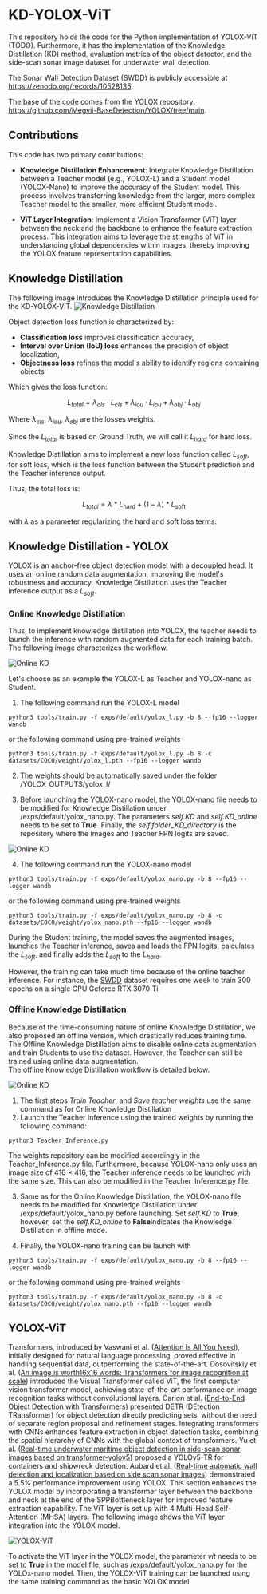 # KD-YOLOX-ViT
This repository holds the code for the Python implementation of YOLOX-ViT (TODO). Furthermore, it has the implementation of the Knowledge Distillation (KD) method, evaluation metrics of the object detector, and the side-scan sonar image dataset for underwater wall detection.

The Sonar Wall Detection Dataset (SWDD) is publicly accessible at https://zenodo.org/records/10528135.

The base of the code comes from the YOLOX repository: https://github.com/Megvii-BaseDetection/YOLOX/tree/main.

## Contributions

This code has two primary contributions:

- **Knowledge Distillation Enhancement**: Integrate Knowledge Distillation between a Teacher model (e.g., YOLOX-L) and a Student model (YOLOX-Nano) to improve the accuracy of the Student model. This process involves transferring knowledge from the larger, more complex Teacher model to the smaller, more efficient Student model.

- **ViT Layer Integration**: Implement a Vision Transformer (ViT) layer between the neck and the backbone to enhance the feature extraction process. This integration aims to leverage the strengths of ViT in understanding global dependencies within images, thereby improving the YOLOX feature representation capabilities.
  



## Knowledge Distillation
The following image introduces the Knowledge Distillation principle used for the KD-YOLOX-ViT.
![Knowledge Distillation](images/KD-github.png "Knowledge Distillation")

Object detection loss function is characterized by:
- **Classification loss** improves classification accuracy, 
- **Interval over Union (IoU) loss** enhances the precision of object localization,
- **Objectness loss** refines the model's ability to identify regions containing objects

Which gives the loss function: 

$$L_{total} = \lambda_{cls} \cdot L_{cls} + \lambda_{iou} \cdot L_{iou} + \lambda_{obj} \cdot L_{obj}$$

Where $\lambda_{cls}$, $\lambda_{iou}$, $\lambda_{obj}$ are the losses weights.


Since the $L_{total}$ is based on Ground Truth, we will call it $L_{hard}$ for hard loss.

Knowledge Distillation aims to implement a new loss function called $L_{soft}$, for soft loss, which is the loss function between the Student prediction and the Teacher inference output.

Thus, the total loss is:

$$L_{total} = \lambda * L_{\text{hard}} + (1 - \lambda) * L_{\text{soft}}$$ 

with $\lambda$ as a parameter regularizing the hard and soft loss terms.

## Knowledge Distillation - YOLOX
YOLOX is an anchor-free object detection model with a decoupled head. It uses an online random data augmentation, improving the model's robustness and accuracy.
Knowledge Distillation uses the Teacher inference output as a $L_{soft}$.
### Online Knowledge Distillation
Thus, to implement knowledge distillation into YOLOX, the teacher needs to launch the inference with random augmented data for each training batch. The following image characterizes the workflow.   

![Online KD](images/Online-KD.png "Online KD")

Let's choose as an example the YOLOX-L as Teacher and YOLOX-nano as Student.

1. The following command run the YOLOX-L model
```shell
python3 tools/train.py -f exps/default/yolox_l.py -b 8 --fp16 --logger wandb
```
or the following command using pre-trained weights 
```shell
python3 tools/train.py -f exps/default/yolox_l.py -b 8 -c datasets/COCO/weight/yolox_l.pth --fp16 --logger wandb
```

2. The weights should be automatically saved under the folder /YOLOX_OUTPUTS/yolox_l/

3. Before launching the YOLOX-nano model, the YOLOX-nano file needs to be modified for Knowledge Distillation under /exps/default/yolox_nano.py. The parameters *self.KD* and *self.KD\_online* needs to be set to **True**. Finally, the *self.folder_KD_directory* is the repository where the images and Teacher FPN logits are saved.  

![Online KD](images/Online-KD-Code.png "Online KD")

4. The following command run the YOLOX-nano model
```shell
python3 tools/train.py -f exps/default/yolox_nano.py -b 8 --fp16 --logger wandb
```
or the following command using pre-trained weights 
```shell
python3 tools/train.py -f exps/default/yolox_nano.py -b 8 -c datasets/COCO/weight/yolox_nano.pth --fp16 --logger wandb
```

During the Student training, the model saves the augmented images, launches the Teacher inference, saves and loads the FPN logits, calculates the $L_{soft}$, and finally adds the $L_{soft}$ to the $L_{hard}$. 

However, the training can take much time because of the online teacher inference. For instance, the [SWDD](https://zenodo.org/records/10528135) dataset requires one week to train 300 epochs on a single GPU Geforce RTX 3070 Ti.  

### Offline Knowledge Distillation
Because of the time-consuming nature of online Knowledge Distillation, we also proposed an offline version, which drastically reduces training time. The Offline Knowledge Distillation aims to disable online data augmentation and train Students to use the dataset. However, the Teacher can still be trained using online data augmentation.    
The offline Knowledge Distillation workflow is detailed below.

![Online KD](images/Offline-KD.png "Online KD")
1. The first steps *Train Teacher*, and *Save teacher weights* use the same command as for Online Knowledge Distillation
2. Launch the Teacher Inference using the trained weights by running the following command:
```shell
python3 Teacher_Inference.py
```
The weights repository can be modified accordingly in the Teacher_Inference.py file. Furthermore, because YOLOX-nano only uses an image size of 416 $\times$ 416, the Teacher inference needs to be launched with the same size. This can also be modified in the Teacher_Inference.py file.

3. Same as for the Online Knowledge Distillation, the YOLOX-nano file needs to be modified for Knowledge Distillation under /exps/default/yolox_nano.py before launching. Set *self.KD* to **True**, however, set the *self.KD\_online* to **False**indicates the Knowledge Distillation in offline mode.   

4. Finally, the YOLOX-nano training can be launch with 
```shell
python3 tools/train.py -f exps/default/yolox_nano.py -b 8 --fp16 --logger wandb
```
or the following command using pre-trained weights 
```shell
python3 tools/train.py -f exps/default/yolox_nano.py -b 8 -c datasets/COCO/weight/yolox_nano.pth --fp16 --logger wandb
```

## YOLOX-ViT
Transformers, introduced by Vaswani et al. ([Attention Is All You Need](https://proceedings.neurips.cc/paper_files/paper/2017/file/3f5ee243547dee91fbd053c1c4a845aa-Paper.pdf)), initially designed for natural language processing, proved effective in handling sequential data, outperforming the state-of-the-art. Dosovitskiy et al. ([An image is worth16x16 words: Transformers for image recognition at scale](https://api.semanticscholar.org/CorpusID:225039882)) introduced the Visual Transformer called ViT, the first computer vision transformer model, achieving state-of-the-art performance on image recognition tasks without convolutional
layers. Carion et al. ([End-to-End Object Detection with Transformers](https://link.springer.com/chapter/10.1007/978-3-030-58452-8_13)) presented DETR (DEtection TRansformer) for object detection directly predicting sets, without the need of separate region proposal and refinement stages. Integrating transformers with CNNs enhances feature extraction in object detection tasks, combining the spatial hierarchy of CNNs with the global context of transformers. Yu et al. ([Real-time underwater maritime object detection in side-scan sonar images based on transformer-yolov5](https://www.mdpi.com/2072-4292/13/18/3555)) proposed a YOLOv5-TR for containers and shipwreck detection. Aubard et al. ([Real-time automatic wall detection and localization based on side scan sonar images](https://ieeexplore.ieee.org/document/9965813)) demonstrated a 5.5% performance improvement using YOLOX. This section enhances the YOLOX model by incorporating a transformer layer between the backbone and neck at the end of the SPPBottleneck layer for improved feature extraction capability. The ViT layer is set up with 4 Multi-Head Self-Attention (MHSA) layers. The following image shows the ViT layer integration into the YOLOX model.

![YOLOX-ViT](images/YoloX-ViT-Model.png "YOLOX-ViT")

To activate the ViT layer in the YOLOX model, the parameter *vit* needs to be set to **True** in the model file, such as /exps/default/yolox_nano.py for the YOLOx-nano model. Then, the YOLOX-ViT training can be launched using the same training command as the basic YOLOX model. 

<!-- ## Experimental Results
### YOLOX - YOLOX-ViT Comparison
This Experimental Results is divided into two different experiments.
The first experiment compares the basic YOLOX architecture with the YOLOX-Vit model using the [SWDD](https://zenodo.org/records/10528135) dataset, which is represented on the following table. They are both comapred with and whithout online data augmentation (called "-noAug").

![YOLOX-ViT](images/Comparison-YOLOX-YOLOX-ViT.png "YOLOX-ViT")
 
$\textit{TP}$ and $\textit{FP}$ are, respectively, the True and False positive percentages over the extracted video images. $\textit{Pr}$ is the precision of the detection based on the proportion of correctly identified objects among all detections, with precise bounding box placement. In contrast, Average Precision at 50\% IoU ($\textit{AP}_{50}$) evaluates the balance between precision and recall (proportion of actual objects correctly identified by the model, again considering the accuracy of the bounding box positioning), thereby providing a comprehensive assessment of the model’s ability to accurately detect objects, ensure correct bounding box alignment, and minimize false positives and negatives. $\textit{AP}_{50}$ average precision at an Intersection over Union (IoU) threshold of 0.5 where the AP considers a range of IoU thresholds from 0.5 to 0.95. $\textit{Detection}$ on video quantifies the duration, manually timed, where the model correctly detects a wall when it is in the video. $\textit{FP}$ on video denotes the count of false positive detections, indicating instances where the model incorrectly identified a wall during the video inference.

The experiment is divided into two parts, as detailed in Section 4. The first
part involves training with online random data augmentation, while the second part proceeds without it. The comparative analysis of the L and L-ViT models, particularly in the experiments with extracted images, reveals some limitations. The metrics for L and L-ViT are inferior compared to L-noAug and L-ViT-noAug, indicating that the models perform better without online data augmentation. This suggests that the limited dataset size may adversely impact the performance of larger models like YOLOX-L. However, visual experiments demonstrate that YOLOX-L-ViT offers superior detection performance. Additionally, integrating the ViT layer enhances the basic YOLOX model’s capabilities. It boosts video
detection by approximately 8% with L, and 23% for Nano. However, visual interpretations indicate that the ViT-enhanced models underperform relative to their basic architecture without online data augmentation. While detection rates increased, so did false positives, suggesting that the models may overly generalize bright objects as walls.

### Knowledge Distillation - Results
The following table shows the results using Knowledge Distillation for improving the Student accuracy, and compares the Knowledge Distillation on the basic YOLOX architecture and the YOLOX-Vit version.

![YOLOX-ViT](images/KD-Comparison.png "YOLOX-ViT")

It demonstrates that KD effectively decreased the False Positive rate. Additionally, the ViT layer further reduced False Positives in the student models. Specifically, for Nano-noAug, the basic model lowered False Positives by about 0.3%, whereas the ViT variant reduced by ∼6%. The Nano-ViT-noAug, with the basic model as a teacher, cut False Positives by ∼12.95%, and the ViT version managed a reduction of about 20.35%. -->